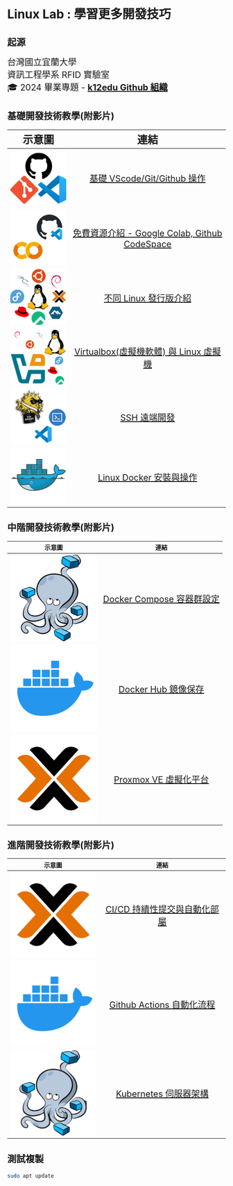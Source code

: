 # Linux Lab : 學習更多開發技巧
## 起源
<span style="font-size: 20px;">台灣國立宜蘭大學  
資訊工程學系 RFID 實驗室  
🎓 2024 畢業專題 - **[k12edu Github 組織](https://github.com/k12edu)**  </span>

## 基礎開發技術教學(附影片)
| <span style="font-size: 24px;">示意圖</span> | <span style="font-size: 24px;">連結</span> |
|:----:|:----:|
| ![VScode/Git/Github](./_images/vscode_git_github.png) | <span style="font-size: 20px;">[基礎 VScode/Git/Github 操作]()</span> |
| ![Colab/CodeSpace](./_images/Colab-CodeSpace.png) | <span style="font-size: 20px;">[免費資源介紹 - Google Colab, Github CodeSpace]()</span> |
| ![Linux distro](./_images/Linux-distro.png) | <span style="font-size: 20px;">[不同 Linux 發行版介紹]()</span> |
| ![Virtualbox](./_images/Virtualbox.png) | <span style="font-size: 20px;">[Virtualbox(虛擬機軟體) 與 Linux 虛擬機]()</span> |
| ![OpenSSH](./_images/SSH.png) | <span style="font-size: 20px;">[SSH 遠端開發]()</span> |
| ![Docker](./_images/Docker.png) | <span style="font-size: 20px;">[Linux Docker 安裝與操作]()</span> |

## 中階開發技術教學(附影片)
| 示意圖 | 連結 |
|:----:|:----:|
| ![Docker Compose](./_images/Docker-Compose.png) | <span style="font-size: 20px;">[Docker Compose 容器群設定]()</span> |
| ![Docker Hub](./_images/Docker-hub.png) | <span style="font-size: 20px;">[Docker Hub 鏡像保存]()</span> |
| ![Proxmox VE](./_images/Proxmox.png) | <span style="font-size: 20px;">[Proxmox VE 虛擬化平台]()</span> |

## 進階開發技術教學(附影片)
| 示意圖 | 連結 |
|:----:|:----:|
| ![CI/CD](./_images/Proxmox.png) | <span style="font-size: 20px;">[CI/CD 持續性提交與自動化部屬]()</span> |
| ![Github Actions](./_images/Docker-hub.png) | <span style="font-size: 20px;">[Github Actions 自動化流程]()</span> |
| ![Kubernetes](./_images/Docker-Compose.png) | <span style="font-size: 20px;">[Kubernetes 伺服器架構]()</span> |

## 測試複製
```bash
sudo apt update
```
